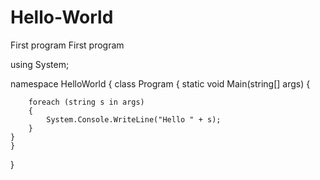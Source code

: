 # Hello-World
First program
First program

using System;

namespace HelloWorld
{
    class Program
    {
        static void Main(string[] args)
    {
                 
        foreach (string s in args)
        {
            System.Console.WriteLine("Hello " + s);
        }
    }
    }
}
